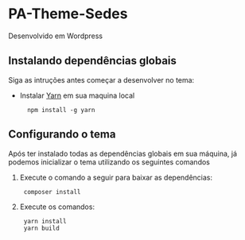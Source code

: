 # PA-Theme-Sedes
Desenvolvido em Wordpress

## Instalando dependências globais
Siga as intruções antes começar a desenvolver no tema:

- Instalar [Yarn](https://classic.yarnpkg.com/en/docs/install) em sua maquina local

        npm install -g yarn

## Configurando o tema
Após ter instalado todas as dependências globais em sua máquina, já podemos inicializar o tema utilizando os seguintes comandos

1. Execute o comando a seguir para baixar as dependências:
        
        composer install

2. Execute os comandos:

        yarn install
        yarn build

